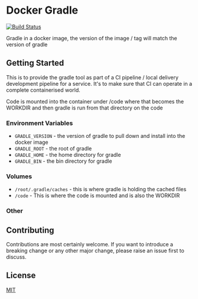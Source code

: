 # Docker Gradle

[![Build Status](https://travis-ci.org/UKHomeOffice/docker-gradle.svg?branch=master)](https://travis-ci.org/UKHomeOffice/docker-gradle)

Gradle in a docker image, the version of the image / tag will match the version of gradle

## Getting Started

This is to provide the gradle tool as part of a CI pipeline / local delivery development pipeline
for a service. It's to make sure that CI can operate in a complete containerised world.

Code is mounted into the container under /code where that becomes the WORKDIR and then gradle is run
from that directory on the code

### Environment Variables

* `GRADLE_VERSION` - the version of gradle to pull down and install into the docker image
* `GRADLE_ROOT` - the root of gradle
* `GRADLE_HOME` - the home directory for gradle
* `GRADLE_BIN`  - the bin directory for gradle

### Volumes

*  `/root/.gradle/caches` - this is where gradle is holding the cached files
* `/code` - This is where the code is mounted and is also the WORKDIR

### Other

## Contributing

Contributions are most certainly welcome. If you want to introduce a breaking
change or any other major change, please raise an issue first to discuss.

## License

[MIT](LICENSE)
